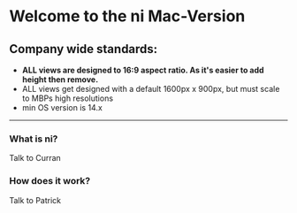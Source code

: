 # Welcome to the ni Mac-Version


## Company wide standards:

- **ALL views are designed to 16:9 aspect ratio. As it's easier to add height then remove.**
- ALL views get designed with a default 1600px x 900px, but must scale to MBPs high resolutions
- min OS version is 14.x

---  

### What is ni?  
Talk to Curran


### How does it work?
Talk to Patrick
